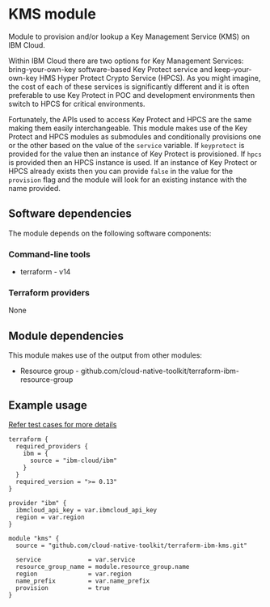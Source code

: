# KMS module

Module to provision and/or lookup a Key Management Service (KMS) on IBM Cloud. 

Within IBM Cloud there are two options for Key Management Services: bring-your-own-key software-based Key Protect service and keep-your-own-key HMS Hyper Protect Crypto Service (HPCS). As you might imagine, the cost of each of these services is significantly different and it is often preferable to use Key Protect in POC and development environments then switch to HPCS for critical environments.

Fortunately, the APIs used to access Key Protect and HPCS are the same making them easily interchangeable. This module makes use of the Key Protect and HPCS modules as submodules and conditionally provisions one or the other based on the value of the `service` variable. If `keyprotect` is provided for the value then an instance of Key Protect is provisioned. If `hpcs` is provided then an HPCS instance is used. If an instance of Key Protect or HPCS already exists then you can provide `false` in the value for the `provision` flag and the module will look for an existing instance with the name provided.

## Software dependencies

The module depends on the following software components:

### Command-line tools

- terraform - v14

### Terraform providers

None

## Module dependencies

This module makes use of the output from other modules:

- Resource group - github.com/cloud-native-toolkit/terraform-ibm-resource-group

## Example usage

[Refer test cases for more details](test/stages/stage2-kms.tf)

```hcl-terraform
terraform {
  required_providers {
    ibm = {
      source = "ibm-cloud/ibm"
    }
  }
  required_version = ">= 0.13"
}

provider "ibm" {
  ibmcloud_api_key = var.ibmcloud_api_key
  region = var.region
}

module "kms" {
  source = "github.com/cloud-native-toolkit/terraform-ibm-kms.git"

  service             = var.service
  resource_group_name = module.resource_group.name
  region              = var.region
  name_prefix         = var.name_prefix
  provision           = true
}
```

